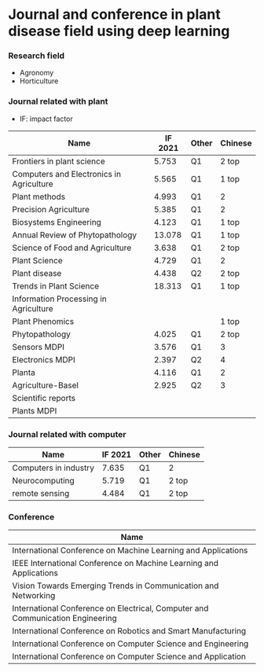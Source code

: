 # Journal and conference in plant disease field using deep learning

### Research field 
* Agronomy
* Horticulture

### Journal related with plant
* IF: impact factor

| Name                                     | IF 2021 | Other | Chinese |
|------------------------------------------|---------|-------|---------|
| Frontiers in plant science               | 5.753   | Q1    | 2 top   |
| Computers and Electronics in Agriculture | 5.565   | Q1    | 1 top   |
| Plant methods                            | 4.993   | Q1    | 2       |
| Precision Agriculture                    | 5.385   | Q1    | 2       |
| Biosystems Engineering                   | 4.123   | Q1    | 1 top   |
| Annual Review of Phytopathology          | 13.078  | Q1    | 1 top   |
| Science of Food and Agriculture          | 3.638   | Q1    | 2 top   |
| Plant Science                            | 4.729   | Q1    | 2       |
| Plant disease                            | 4.438   | Q2    | 2 top   |
| Trends in Plant Science                  | 18.313  | Q1    | 1 top   |
| Information Processing in Agriculture    |         |       |         |
| Plant Phenomics                          |         |       | 1 top   |
| Phytopathology                           | 4.025   | Q1    | 2 top   |
| Sensors MDPI                             | 3.576   | Q1    | 3       |
| Electronics MDPI                         | 2.397   | Q2    | 4       |
| Planta                                   | 4.116   | Q1    | 2       |
| Agriculture-Basel                        | 2.925   | Q2    | 3       |
| Scientific reports                       |         |       |         |
| Plants MDPI                              |         |       |         |


### Journal related with computer
| Name                  | IF 2021 | Other | Chinese |
|-----------------------|---------|-------|---------|
| Computers in industry | 7.635   | Q1    | 2       |
| Neurocomputing        | 5.719   | Q1    | 2 top   | 
| remote sensing        | 4.484   | Q1    | 2 top   |


### Conference
| Name                                                                           |
|--------------------------------------------------------------------------------|
| International Conference on Machine Learning and Applications                  |
| IEEE International Conference on Machine Learning and Applications             |
| Vision Towards Emerging Trends in Communication and Networking                 |
| International Conference on Electrical, Computer and Communication Engineering |
| International Conference on Robotics and Smart Manufacturing                   |
| International Conference on Computer Science and Engineering                   |
| International Conference on Computer Science and Application                   |

